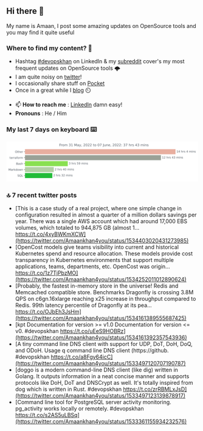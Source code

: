 <!--- [![Hits](https://hits.seeyoufarm.com/api/count/incr/badge.svg?url=https%3A%2F%2Fgithub.com%2Fakhan4u%2Fhit-counter&count_bg=%2379C83D&title_bg=%23555555&icon=&icon_color=%23E7E7E7&title=visits&edge_flat=false)](https://hits.seeyoufarm.com) --->

## Hi there 👋

My name is Amaan, I post some amazing updates on OpenSource tools and you may find it quite useful

### Where to find my content? 🤔

* Hashtag [#devopskhan](https://www.linkedin.com/feed/hashtag/devopskhan/) on LinkedIn & my [subreddit](https://www.reddit.com/r/devopskhan/) cover's my most frequent updates on OpenSource tools 🌩️
* I am quite noisy on [twitter](https://twitter.com/Amaankhan4you)!
* I occasionally share stuff on [Pocket](https://getpocket.com/@ej6g8d1dp2829A16a9Tf5d4T6bAMp3d8791rejDe86yem3bm4e14ex4fT4dluk29)
* Once in a great while I [blog](https://linuxparrot.com/) ⏲️


- 📫 **How to reach me** : [LinkedIn](https://www.linkedin.com/in/amaan-khan-linux-ninja) damn easy!
- **Pronouns** : He / Him

### My last 7 days on keyboard ⌨️

<img src="https://github.com/akhan4u/akhan4u/blob/main/images/stat.svg" alt="Amaan's Wakatime Activity!"/>

### 🔝 7 recent twitter posts
<!-- DEVDOJO:START -->
- [This is a case study of a real project, where one simple change in configuration resulted in almost a quarter of a million dollars savings per year. There was a single AWS account which had around 17,000 EBS volumes, which totaled to 944,875 GB &lpar;almost 1… https://t.co/4xyBWKmXCW](https://twitter.com/Amaankhan4you/status/1534403020431273985)
- [OpenCost models give teams visibility into current and historical Kubernetes spend and resource allocation. These models provide cost transparency in Kubernetes environments that support multiple applications, teams, departments, etc. OpenCost was origin… https://t.co/1z7TjPbzMO](https://twitter.com/Amaankhan4you/status/1534252011012890624)
- [Probably, the fastest in-memory store in the universe! Redis and Memcached compatible store. Benchmarks Dragonfly is crossing 3.8M QPS on c6gn.16xlarge reaching x25 increase in throughput compared to Redis. 99th latency percentile of Dragonfly at its pea… https://t.co/OJbEh3JsHm](https://twitter.com/Amaankhan4you/status/1534161389555687425)
- [kpt Documentation for version &gt;= v1.0 Documentation for version &lt;= v0. #devopskhan https://t.co/uEeS9HOBRz](https://twitter.com/Amaankhan4you/status/1534161392357543936)
- [A tiny command line DNS client with support for UDP, DoT, DoH, DoQ, and ODoH. Usage q command line DNS client &lpar;https://github. #devopskhan https://t.co/a8Fgy64icC](https://twitter.com/Amaankhan4you/status/1533497120707190787)
- [doggo is a modern command-line DNS client &lpar;like dig&rpar; written in Golang. It outputs information in a neat concise manner and supports protocols like DoH, DoT and DNSCrypt as well. It&#39;s totally inspired from dog which is written in Rust. #devopskhan https://t.co/zrRBMLxJsD](https://twitter.com/Amaankhan4you/status/1533497123139878917)
- [Command line tool for PostgreSQL server activity monitoring. pg_activity works locally or remotely. #devopskhan https://t.co/s2AS5uLBSq](https://twitter.com/Amaankhan4you/status/1533361155934232576)
<!-- DEVDOJO:END -->

<!-- ![Amaan's GitHub stats](https://github-readme-stats.vercel.app/api?username=akhan4u&count_private=true&show_icons=true&hide=contribs) -->
